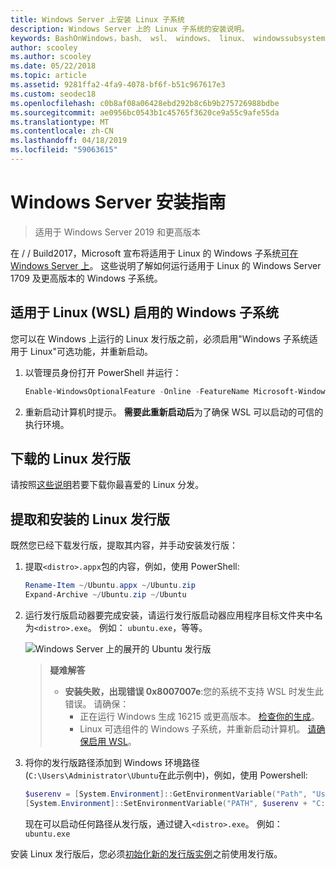 ```yaml
---
title: Windows Server 上安装 Linux 子系统
description: Windows Server 上的 Linux 子系统的安装说明。
keywords: BashOnWindows，bash、 wsl、 windows、 linux、 windowssubsystem、 ubuntu、 windows server 的 windows 子系统
author: scooley
ms.author: scooley
ms.date: 05/22/2018
ms.topic: article
ms.assetid: 9281ffa2-4fa9-4078-bf6f-b51c967617e3
ms.custom: seodec18
ms.openlocfilehash: c0b8af08a06428ebd292b8c6b9b275726988bdbe
ms.sourcegitcommit: ae0956bc0543b1c45765f3620ce9a55c9afe55da
ms.translationtype: MT
ms.contentlocale: zh-CN
ms.lasthandoff: 04/18/2019
ms.locfileid: "59063615"
---
```

# <a name="windows-server-installation-guide"></a>Windows Server 安装指南

> 适用于 Windows Server 2019 和更高版本

在 / / Build2017，Microsoft 宣布将适用于 Linux 的 Windows 子系统[可在 Windows Server 上](https://blogs.technet.microsoft.com/hybridcloud/2017/05/10/windows-server-for-developers-news-from-microsoft-build-2017/)。  这些说明了解如何运行适用于 Linux 的 Windows Server 1709 及更高版本的 Windows 子系统。

## <a name="enable-the-windows-subsystem-for-linux-wsl"></a>适用于 Linux (WSL) 启用的 Windows 子系统

您可以在 Windows 上运行的 Linux 发行版之前，必须启用"Windows 子系统适用于 Linux"可选功能，并重新启动。

1. 以管理员身份打开 PowerShell 并运行：
    ```powershell
    Enable-WindowsOptionalFeature -Online -FeatureName Microsoft-Windows-Subsystem-Linux
    ```

2. 重新启动计算机时提示。 **需要此重新启动后**为了确保 WSL 可以启动的可信的执行环境。

## <a name="download-a-linux-distro"></a>下载的 Linux 发行版

请按照[这些说明](install-manual.md)若要下载你最喜爱的 Linux 分发。

## <a name="extract-and-install-a-linux-distro"></a>提取和安装的 Linux 发行版
既然您已经下载发行版，提取其内容，并手动安装发行版：

1. 提取`<distro>.appx`包的内容，例如，使用 PowerShell:

    ```powershell
    Rename-Item ~/Ubuntu.appx ~/Ubuntu.zip
    Expand-Archive ~/Ubuntu.zip ~/Ubuntu
    ```

2. 运行发行版启动器要完成安装，请运行发行版启动器应用程序目标文件夹中名为`<distro>.exe`。 例如： `ubuntu.exe`，等等。

    ![Windows Server 上的展开的 Ubuntu 发行版](media/server-appx-expand.png)

    > **疑难解答**
    > * **安装失败，出现错误 0x8007007e**:您的系统不支持 WSL 时发生此错误。 请确保：
    >   * 正在运行 Windows 生成 16215 或更高版本。 [检查你的生成](troubleshooting.md#check-your-build-number)。
    >   * Linux 可选组件的 Windows 子系统，并重新启动计算机。  [请确保启用 WSL](troubleshooting.md#confirm-wsl-is-enabled)。
    
3. 将你的发行版路径添加到 Windows 环境路径 (`C:\Users\Administrator\Ubuntu`在此示例中)，例如，使用 Powershell:
        
    ```powershell
    $userenv = [System.Environment]::GetEnvironmentVariable("Path", "User")
    [System.Environment]::SetEnvironmentVariable("PATH", $userenv + "C:\Users\Administrator\Ubuntu", "User")
    ```
    现在可以启动任何路径从发行版，通过键入`<distro>.exe`。 例如：`ubuntu.exe`

安装 Linux 发行版后，您必须[初始化新的发行版实例](initialize-distro.md)之前使用发行版。
